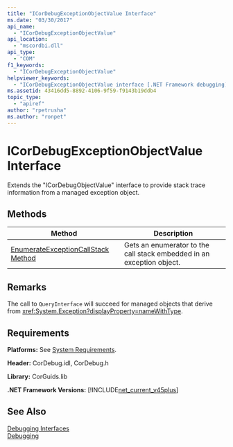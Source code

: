 ```yaml
---
title: "ICorDebugExceptionObjectValue Interface"
ms.date: "03/30/2017"
api_name: 
  - "ICorDebugExceptionObjectValue"
api_location: 
  - "mscordbi.dll"
api_type: 
  - "COM"
f1_keywords: 
  - "ICorDebugExceptionObjectValue"
helpviewer_keywords: 
  - "ICorDebugExceptionObjectValue interface [.NET Framework debugging]"
ms.assetid: 43416dd5-8892-4106-9f59-f9143b19ddb4
topic_type: 
  - "apiref"
author: "rpetrusha"
ms.author: "ronpet"
---
```

# ICorDebugExceptionObjectValue Interface
Extends the "ICorDebugObjectValue" interface to provide stack trace information from a managed exception object.  
  
## Methods  
  
|Method|Description|  
|------------|-----------------|  
|[EnumerateExceptionCallStack Method](../../../../docs/framework/unmanaged-api/debugging/icordebugexceptionobjectvalue-enumerateexceptioncallstack-method.md)|Gets an enumerator to the call stack embedded in an exception object.|  
  
## Remarks  
 The call to `QueryInterface` will succeed for managed objects that derive from <xref:System.Exception?displayProperty=nameWithType>.  
  
## Requirements  
 **Platforms:** See [System Requirements](../../../../docs/framework/get-started/system-requirements.md).  
  
 **Header:** CorDebug.idl, CorDebug.h  
  
 **Library:** CorGuids.lib  
  
 **.NET Framework Versions:** [!INCLUDE[net_current_v45plus](../../../../includes/net-current-v45plus-md.md)]  
  
## See Also  
 [Debugging Interfaces](../../../../docs/framework/unmanaged-api/debugging/debugging-interfaces.md)  
 [Debugging](../../../../docs/framework/unmanaged-api/debugging/index.md)  
 
